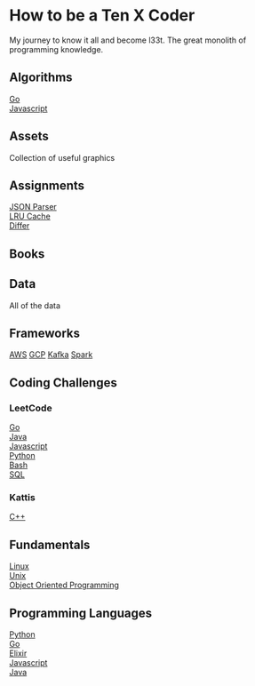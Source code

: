 # How to be a Ten X Coder

My journey to know it all and become l33t. The great monolith of programming knowledge.

## Algorithms

[Go](algorithms/README.md#Go) \
[Javascript](algorithms/README.md#Javascript)

## Assets
Collection of useful graphics

## Assignments

[JSON Parser](assignments/#JSON-Parser) \
[LRU Cache](assignments/#LRU-cache) \
[Differ](assignments/#Differ)

## Books

## Data

All of the data

## Frameworks

[AWS](frameworks/aws/)
[GCP](frameworks/gcp/)
[Kafka](frameworks/kafka/)
[Spark](frameworks/spark/)

## Coding Challenges

### LeetCode

[Go](leetcode/README.md#Go) \
[Java](leetcode/README.md#Java) \
[Javascript](leetcode/README.md#Javascript) \
[Python](leetcode/README.md#Python) \
[Bash](leetcode/README.md#Bash) \
[SQL](leetcode/README.md#SQL)


### Kattis

[C++](kattis/README.md#C++)


## Fundamentals

[Linux](fundamentals/LINUX.md) \
[Unix](fundamentals/UNIX.md) \
[Object Oriented Programming](fundamentals/SOLID.md)


## Programming Languages

[Python](python/) \
[Go](go/) \
[Elixir](elixir/) \
[Javascript](javascript/) \
[Java](java/)
